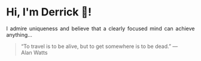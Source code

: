 # Hi, I'm Derrick 👋!
<p align="justify">I admire uniqueness and believe that a clearly focused mind can achieve anything...</p> 
<!-- #quote-start -->
<blockquote>&ldquo;To travel is to be alive, but to get somewhere is to be dead.&rdquo; &mdash; <footer>Alan Watts</footer></blockquote>
<!-- #quote-end -->
